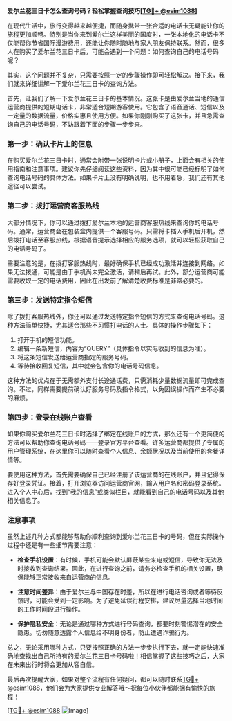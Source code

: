 **爱尔兰花三日卡怎么查询号码？轻松掌握查询技巧[[TG💪+ @esim1088](https://t.me/s/esim1088)]**

在现代生活中，旅行变得越来越便捷，而随身携带一张合适的电话卡无疑能让你的旅程更加顺畅。特别是当你来到爱尔兰这样美丽的国度时，一张本地化的电话卡不仅能帮你节省国际漫游费用，还能让你随时随地与家人朋友保持联系。然而，很多人在购买了爱尔兰花三日卡后，可能会遇到一个问题：如何查询自己的电话号码呢？

其实，这个问题并不复杂，只需要按照一定的步骤操作即可轻松解决。接下来，我们就来详细讲解一下爱尔兰花三日卡的查询方法。

首先，让我们了解一下爱尔兰花三日卡的基本情况。这张卡是由爱尔兰当地的通信运营商提供的短期电话卡，非常适合短期游客使用。它包含了语音通话、短信以及一定量的数据流量，价格实惠且使用方便。如果你刚刚购买了这张卡，并且急需查询自己的电话号码，不妨跟着下面的步骤一步步来。

### 第一步：确认卡片上的信息

在购买爱尔兰花三日卡时，通常会附带一张说明卡片或小册子，上面会有相关的使用指南和注意事项。建议你先仔细阅读这些资料，因为其中很可能已经标明了如何查询电话号码的具体方法。如果卡片上没有明确说明，也不用着急，我们还有其他途径可以尝试。

### 第二步：拨打运营商客服热线

大部分情况下，你可以通过拨打爱尔兰本地的运营商客服热线来查询你的电话号码。通常，运营商会在包装盒内提供一个客服号码。只需将卡插入手机后开机，然后拨打电话至客服热线，根据语音提示选择相应的服务选项，就可以轻松获取自己的电话号码了。

需要注意的是，在拨打客服热线时，最好确保手机已经成功激活并连接到网络。如果无法拨通，可能是由于手机尚未完全激活，请稍后再试。此外，部分运营商可能需要收取一定的电话费用，因此在出发前了解清楚收费标准是非常必要的。

### 第三步：发送特定指令短信

除了拨打客服热线外，你还可以通过发送特定指令短信的方式来查询电话号码。这种方法简单快捷，尤其适合那些不习惯打电话的人士。具体的操作步骤如下：

1. 打开手机的短信功能。
2. 编辑一条新短信，内容为“QUERY”（具体指令以实际收到的信息为准）。
3. 将这条短信发送给运营商指定的服务号码。
4. 等待接收回复短信，其中就会包含你的电话号码信息。

这种方法的优点在于无需额外支付长途通话费，只需消耗少量数据流量即可完成查询。不过，同样需要提前确认好服务号码及指令格式，以免因误操作而产生不必要的麻烦。

### 第四步：登录在线账户查看

如果你购买爱尔兰花三日卡时选择了绑定在线账户的方式，那么还有一个更简便的方法可以帮助你查询电话号码——登录官方平台查看。许多运营商都提供了专属的用户管理系统，在这里你可以随时查看个人信息、余额状况以及当前使用的套餐详情等。

要使用这种方法，首先需要确保自己已经注册了该运营商的在线账户，并且记得保存好登录凭证。接着，打开浏览器访问运营商官网，输入用户名和密码登录系统。进入个人中心后，找到“我的信息”或类似栏目，就能看到自己的电话号码以及其他相关信息了。

### 注意事项

虽然上述几种方式都能够帮助你顺利查询到爱尔兰花三日卡的号码，但在实际操作过程中还是有一些细节需要注意：

- **检查手机设置**：有时候，手机可能会默认屏蔽某些来电或短信，导致你无法及时接收到查询结果。因此，在进行查询之前，请务必检查手机的相关设置，确保能够正常接收来自运营商的信息。
  
- **注意时间差异**：由于爱尔兰与中国存在时差，所以在进行电话咨询或者等待反馈时，可能会受到一定影响。为了避免延误行程安排，建议尽量选择当地时间的工作时间段进行操作。

- **保护隐私安全**：无论是通过哪种方式进行号码查询，都要时刻警惕潜在的安全隐患。切勿随意透露个人信息给不明身份者，防止遭遇诈骗行为。

总之，无论采用哪种方式，只要按照正确的方法一步步执行下去，就一定能快速准确地查找出自己所持有的爱尔兰花三日卡号码啦！相信掌握了这些技巧之后，大家在未来出行时将会更加从容自信。

最后再次提醒大家，如果对整个流程有任何疑问，都可以随时联系[TG💪+ @esim1088](https://t.me/s/esim1088)，他们会为大家提供专业解答哦～祝每位小伙伴都能拥有愉快的旅程！

[[TG💪+ @esim1088](https://t.me/s/esim1088) ![Image](https://i.postimg.cc/4NQfJmqS/Snipaste-2025-05-13-00-14-12.png)]